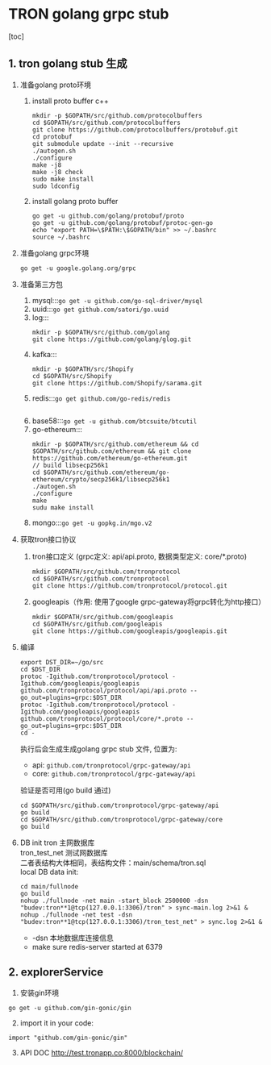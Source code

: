 # TRON golang grpc stub

[toc]

## 1. tron golang stub 生成
1. 准备golang proto环境
    1. install proto buffer c++
        ```shell
        mkdir -p $GOPATH/src/github.com/protocolbuffers
        cd $GOPATH/src/github.com/protocolbuffers
        git clone https://github.com/protocolbuffers/protobuf.git
        cd protobuf
        git submodule update --init --recursive
        ./autogen.sh
        ./configure
        make -j8
        make -j8 check
        sudo make install
        sudo ldconfig
        ```
    2. install golang proto buffer
        ```shell
        go get -u github.com/golang/protobuf/proto
        go get -u github.com/golang/protobuf/protoc-gen-go
        echo "export PATH=\$PATH:\$GOPATH/bin" >> ~/.bashrc
        source ~/.bashrc
        ```
2. 准备golang grpc环境
    ```
    go get -u google.golang.org/grpc
    ```

3. 准备第三方包
    1. mysql:::`go get -u github.com/go-sql-driver/mysql`
    2. uuid:::`go get github.com/satori/go.uuid`
    3. log:::
        ```shell
        mkdir -p $GOPATH/src/github.com/golang
        git clone https://github.com/golang/glog.git
        ```
    4. kafka:::
        ```shell
        mkdir -p $GOPATH/src/Shopify
        cd $GOPATH/src/Shopify
        git clone https://github.com/Shopify/sarama.git
        ```
    5. redis:::`go get github.com/go-redis/redis`
        ```shell
        
        ```
    6. base58:::`go get -u github.com/btcsuite/btcutil`
    7. go-ethereum:::
        ```shell
        mkdir -p $GOPATH/src/github.com/ethereum && cd $GOPATH/src/github.com/ethereum && git clone https://github.com/ethereum/go-ethereum.git
        // build libsecp256k1
        cd $GOPATH/src/github.com/ethereum/go-ethereum/crypto/secp256k1/libsecp256k1
        ./autogen.sh
        ./configure
        make
        sudu make install
        ```
    8. mongo:::`go get -u gopkg.in/mgo.v2`

4. 获取tron接口协议
    1. tron接口定义 (grpc定义: api/api.proto, 数据类型定义: core/*.proto)
        ```shell
        mkdir $GOPATH/src/github.com/tronprotocol
        cd $GOPATH/src/github.com/tronprotocol
        git clone https://github.com/tronprotocol/protocol.git
        ```
    2. googleapis（作用: 使用了google grpc-gateway将grpc转化为http接口）
        ```shell
        mkdir $GOPATH/src/github.com/googleapis
        cd $GOPATH/src/github.com/googleapis
        git clone https://github.com/googleapis/googleapis.git
        ```
5. 编译
    ```shell
    export DST_DIR=~/go/src
    cd $DST_DIR
    protoc -Igithub.com/tronprotocol/protocol -Igithub.com/googleapis/googleapis github.com/tronprotocol/protocol/api/api.proto --go_out=plugins=grpc:$DST_DIR
    protoc -Igithub.com/tronprotocol/protocol -Igithub.com/googleapis/googleapis github.com/tronprotocol/protocol/core/*.proto --go_out=plugins=grpc:$DST_DIR
    cd -
    ```
    
    执行后会生成生成golang grpc stub 文件, 位置为: 
    + api: `github.com/tronprotocol/grpc-gateway/api`
    + core: `github.com/tronprotocol/grpc-gateway/api`
    
    验证是否可用(go build 通过)
    ```shell
    cd $GOPATH/src/github.com/tronprotocol/grpc-gateway/api
    go build
    cd $GOPATH/src/github.com/tronprotocol/grpc-gateway/core
    go build
    ```
6. DB init
    tron  主网数据库       
    tron_test_net 测试网数据库      
    二者表结构大体相同，表结构文件：main/schema/tron.sql          
    local DB data init:
    ```shell
    cd main/fullnode
    go build
    nohup ./fullnode -net main -start_block 2500000 -dsn "budev:tron**1@tcp(127.0.0.1:3306)/tron" > sync-main.log 2>&1 &
    nohup ./fullnode -net test -dsn "budev:tron**1@tcp(127.0.0.1:3306)/tron_test_net" > sync.log 2>&1 &
    ```
    + -dsn 本地数据库连接信息
    + make sure redis-server started at 6379


## 2. explorerService
1.  安装gin环境
```
go get -u github.com/gin-gonic/gin
```

2. import it in your code:
```
import "github.com/gin-gonic/gin"
```

3. API DOC
http://test.tronapp.co:8000/blockchain/